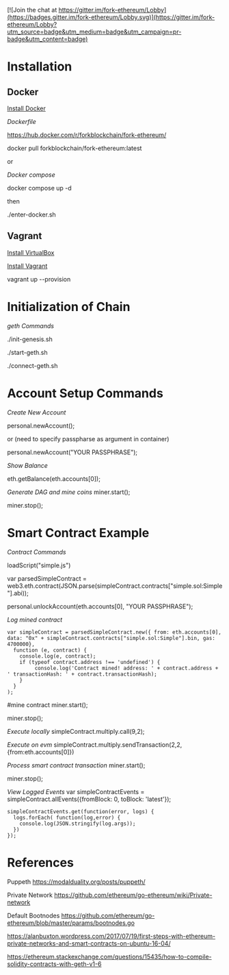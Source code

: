 [![Join the chat at https://gitter.im/fork-ethereum/Lobby](https://badges.gitter.im/fork-ethereum/Lobby.svg)](https://gitter.im/fork-ethereum/Lobby?utm_source=badge&utm_medium=badge&utm_campaign=pr-badge&utm_content=badge)

# Installation

## Docker

[Install Docker](https://www.docker.com/community-edition)

_Dockerfile_

https://hub.docker.com/r/forkblockchain/fork-ethereum/

docker pull forkblockchain/fork-ethereum:latest

or 

_Docker compose_

docker compose up -d

then

./enter-docker.sh

## Vagrant

[Install VirtualBox](https://www.virtualbox.org/wiki/Downloads)

[Install Vagrant](https://www.vagrantup.com/docs/installation/)

vagrant up --provision

# Initialization of Chain

_geth Commands_

./init-genesis.sh

./start-geth.sh 

./connect-geth.sh


# Account Setup Commands

_Create New Account_

personal.newAccount();

or (need to specify passpharse as argument in container)

personal.newAccount("YOUR PASSPHRASE");

_Show Balance_

eth.getBalance(eth.accounts[0]);

_Generate DAG and mine coins_
miner.start();

miner.stop();

# Smart Contract Example
_Contract Commands_

loadScript("simple.js")

var parsedSimpleContract = web3.eth.contract(JSON.parse(simpleContract.contracts["simple.sol:Simple"].abi));

personal.unlockAccount(eth.accounts[0], "YOUR PASSPHRASE");

_Log mined contract_
```
var simpleContract = parsedSimpleContract.new({ from: eth.accounts[0], data: "0x" + simpleContract.contracts["simple.sol:Simple"].bin, gas: 4700000},
  function (e, contract) {
    console.log(e, contract);
    if (typeof contract.address !== 'undefined') {
         console.log('Contract mined! address: ' + contract.address + ' transactionHash: ' + contract.transactionHash);
    }
  }
);
```

#mine contract
miner.start();

miner.stop();

_Execute locally_
simpleContract.multiply.call(9,2);

_Execute on evm_
simpleContract.multiply.sendTransaction(2,2,{from:eth.accounts[0]})

_Process smart contract transaction_
miner.start();

miner.stop();

_View Logged Events_
var simpleContractEvents = simpleContract.allEvents({fromBlock: 0, toBlock: 'latest'});

```
simpleContractEvents.get(function(error, logs) {
  logs.forEach( function(log,error) {
    console.log(JSON.stringify(log.args));
  })
});
```

# References

Puppeth
https://modalduality.org/posts/puppeth/

Private Network
https://github.com/ethereum/go-ethereum/wiki/Private-network

Default Bootnodes
https://github.com/ethereum/go-ethereum/blob/master/params/bootnodes.go


https://alanbuxton.wordpress.com/2017/07/19/first-steps-with-ethereum-private-networks-and-smart-contracts-on-ubuntu-16-04/


https://ethereum.stackexchange.com/questions/15435/how-to-compile-solidity-contracts-with-geth-v1-6
